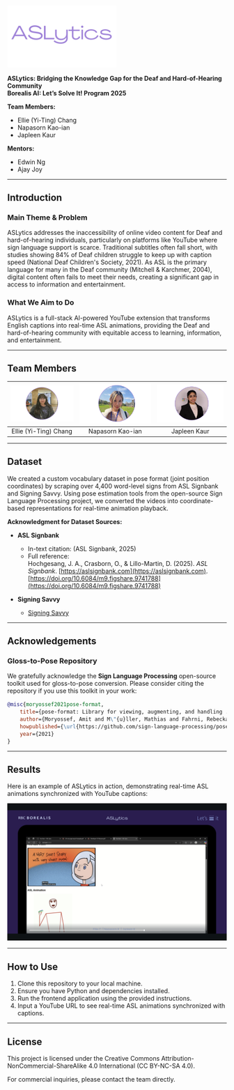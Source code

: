 <img src="assets/logo.png" alt="ASLytics Logo" width="250"/>

**ASLytics: Bridging the Knowledge Gap for the Deaf and Hard-of-Hearing Community**  
**Borealis AI: Let’s Solve It! Program 2025**  

**Team Members:**  
- Ellie (Yi-Ting) Chang  
- Napasorn Kao-ian  
- Japleen Kaur  

**Mentors:**  
- Edwin Ng  
- Ajay Joy  

---

## **Introduction**

### **Main Theme & Problem**  
ASLytics addresses the inaccessibility of online video content for Deaf and hard-of-hearing individuals, particularly on platforms like YouTube where sign language support is scarce. Traditional subtitles often fall short, with studies showing 84% of Deaf children struggle to keep up with caption speed (National Deaf Children's Society, 2021). As ASL is the primary language for many in the Deaf community (Mitchell & Karchmer, 2004), digital content often fails to meet their needs, creating a significant gap in access to information and entertainment.

### **What We Aim to Do**  
ASLytics is a full-stack AI-powered YouTube extension that transforms English captions into real-time ASL animations, providing the Deaf and hard-of-hearing community with equitable access to learning, information, and entertainment.

---

## **Team Members**  
| ![Ellie](assets/ellie.png) | ![Napasorn](assets/napasorn.png) | ![Japleen](assets/japleen.png) |  
|:--------------------------:|:-------------------------------:|:-----------------------------:|  
| Ellie (Yi-Ting) Chang      | Napasorn Kao-ian                | Japleen Kaur                  |  

---

## **Dataset**

We created a custom vocabulary dataset in pose format (joint position coordinates) by scraping over 4,400 word-level signs from ASL Signbank and Signing Savvy. Using pose estimation tools from the open-source Sign Language Processing project, we converted the videos into coordinate-based representations for real-time animation playback.  

**Acknowledgment for Dataset Sources:**  
- **ASL Signbank**  
  - In-text citation: (ASL Signbank, 2025)  
  - Full reference:  
    Hochgesang, J. A., Crasborn, O., & Lillo-Martin, D. (2025). *ASL Signbank*. [https://aslsignbank.com](https://aslsignbank.com). [https://doi.org/10.6084/m9.figshare.9741788](https://doi.org/10.6084/m9.figshare.9741788)  

- **Signing Savvy**  
  - [Signing Savvy](https://www.signingsavvy.com/)  

---

## **Acknowledgements**

### **Gloss-to-Pose Repository**

We gratefully acknowledge the **Sign Language Processing** open-source toolkit used for gloss-to-pose conversion. Please consider citing the repository if you use this toolkit in your work:

```bibtex
@misc{moryossef2021pose-format, 
    title={pose-format: Library for viewing, augmenting, and handling .pose files},
    author={Moryossef, Amit and M\"{u}ller, Mathias and Fahrni, Rebecka},
    howpublished={\url{https://github.com/sign-language-processing/pose}},
    year={2021}
}
```
---

## **Results**  

Here is an example of ASLytics in action, demonstrating real-time ASL animations synchronized with YouTube captions:  

![Result Image](assets/result.png)  

---

## **How to Use**

1. Clone this repository to your local machine.  
2. Ensure you have Python and dependencies installed.  
3. Run the frontend application using the provided instructions.  
4. Input a YouTube URL to see real-time ASL animations synchronized with captions.  

---

## **License**

This project is licensed under the Creative Commons Attribution-NonCommercial-ShareAlike 4.0 International (CC BY-NC-SA 4.0).  

For commercial inquiries, please contact the team directly.  

